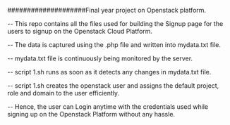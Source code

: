 ####################Final year project on Openstack platform.

-- This repo contains all the files used for building the Signup page for the users to signup on the Openstack Cloud Platform.

-- The data is captured using the .php file and written into mydata.txt file.

-- mydata.txt file is continuously being monitored by the server.

-- script 1.sh runs as soon as it detects any changes in mydata.txt file.

-- script 1.sh creates the openstack user and assigns the default project, role and domain to the user efficiently.

-- Hence, the user can Login anytime with the credentials used while signing up on the Openstack Platform without any hassle.
